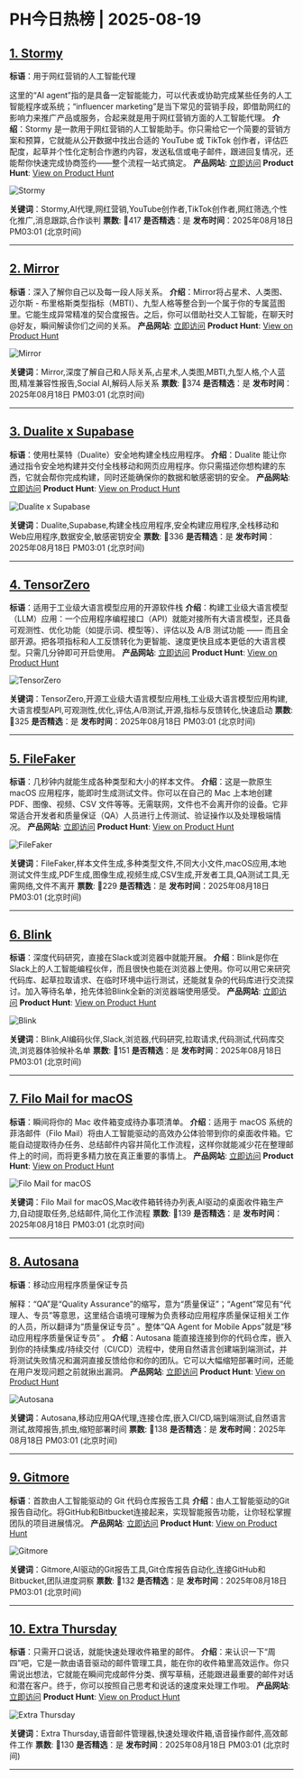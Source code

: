 # PH今日热榜 | 2025-08-19

## [1. Stormy](https://www.producthunt.com/products/stormy-influencer-marketing-ai-agent?utm_campaign=producthunt-api&utm_medium=api-v2&utm_source=Application%3A+dev+%28ID%3A+189358%29)
**标语**：用于网红营销的人工智能代理

这里的“AI agent”指的是具备一定智能能力，可以代表或协助完成某些任务的人工智能程序或系统；“influencer marketing”是当下常见的营销手段，即借助网红的影响力来推广产品或服务，合起来就是用于网红营销方面的人工智能代理。
**介绍**：Stormy 是一款用于网红营销的人工智能助手。你只需给它一个简要的营销方案和预算，它就能从公开数据中找出合适的 YouTube 或 TikTok 创作者，评估匹配度，起草并个性化定制合作邀约内容，发送私信或电子邮件，跟进回复情况，还能帮你快速完成协商签约——整个流程一站式搞定。
**产品网站**: [立即访问](https://www.producthunt.com/r/ZQHCMC4WVBMXM3?utm_campaign=producthunt-api&utm_medium=api-v2&utm_source=Application%3A+dev+%28ID%3A+189358%29)
**Product Hunt**: [View on Product Hunt](https://www.producthunt.com/products/stormy-influencer-marketing-ai-agent?utm_campaign=producthunt-api&utm_medium=api-v2&utm_source=Application%3A+dev+%28ID%3A+189358%29)

![Stormy](https://ph-files.imgix.net/f3a01a46-884d-4308-bb52-9b20a4a28fbb.png?auto=format)

**关键词**：Stormy,AI代理,网红营销,YouTube创作者,TikTok创作者,网红筛选,个性化推广,消息跟踪,合作谈判
**票数**: 🔺417
**是否精选**：是
**发布时间**：2025年08月18日 PM03:01 (北京时间)

---

## [2. Mirror](https://www.producthunt.com/products/mirror-11?utm_campaign=producthunt-api&utm_medium=api-v2&utm_source=Application%3A+dev+%28ID%3A+189358%29)
**标语**：深入了解你自己以及每一段人际关系。
**介绍**：Mirror将占星术、人类图、迈尔斯 - 布里格斯类型指标（MBTI）、九型人格等整合到一个属于你的专属蓝图里。它能生成异常精准的契合度报告。之后，你可以借助社交人工智能，在聊天时@好友，瞬间解读你们之间的关系。
**产品网站**: [立即访问](https://www.producthunt.com/r/MUDW7QLSYAHNFB?utm_campaign=producthunt-api&utm_medium=api-v2&utm_source=Application%3A+dev+%28ID%3A+189358%29)
**Product Hunt**: [View on Product Hunt](https://www.producthunt.com/products/mirror-11?utm_campaign=producthunt-api&utm_medium=api-v2&utm_source=Application%3A+dev+%28ID%3A+189358%29)

![Mirror](https://ph-files.imgix.net/5b7d50d1-b2b2-4f49-a092-e149521e6d17.png?auto=format)

**关键词**：Mirror,深度了解自己和人际关系,占星术,人类图,MBTI,九型人格,个人蓝图,精准兼容性报告,Social AI,解码人际关系
**票数**: 🔺374
**是否精选**：是
**发布时间**：2025年08月18日 PM03:01 (北京时间)

---

## [3. Dualite x Supabase](https://www.producthunt.com/products/dualite-2?utm_campaign=producthunt-api&utm_medium=api-v2&utm_source=Application%3A+dev+%28ID%3A+189358%29)
**标语**：使用杜莱特（Dualite）安全地构建全栈应用程序。
**介绍**：Dualite 能让你通过指令安全地构建并交付全栈移动和网页应用程序。你只需描述你想构建的东西，它就会帮你完成构建，同时还能确保你的数据和敏感密钥的安全。
**产品网站**: [立即访问](https://www.producthunt.com/r/IM7NOEJMZ7GJ65?utm_campaign=producthunt-api&utm_medium=api-v2&utm_source=Application%3A+dev+%28ID%3A+189358%29)
**Product Hunt**: [View on Product Hunt](https://www.producthunt.com/products/dualite-2?utm_campaign=producthunt-api&utm_medium=api-v2&utm_source=Application%3A+dev+%28ID%3A+189358%29)

![Dualite x Supabase](https://ph-files.imgix.net/dd96df36-a738-40d7-a472-3845d6236d45.png?auto=format)

**关键词**：Dualite,Supabase,构建全栈应用程序,安全构建应用程序,全栈移动和Web应用程序,数据安全,敏感密钥安全
**票数**: 🔺336
**是否精选**：是
**发布时间**：2025年08月18日 PM03:01 (北京时间)

---

## [4. TensorZero](https://www.producthunt.com/products/tensorzero?utm_campaign=producthunt-api&utm_medium=api-v2&utm_source=Application%3A+dev+%28ID%3A+189358%29)
**标语**：适用于工业级大语言模型应用的开源软件栈
**介绍**：构建工业级大语言模型（LLM）应用：一个应用程序编程接口（API）就能对接所有大语言模型，还具备可观测性、优化功能（如提示词、模型等）、评估以及 A/B 测试功能 —— 而且全部开源。把各项指标和人工反馈转化为更智能、速度更快且成本更低的大语言模型。只需几分钟即可开启使用。
**产品网站**: [立即访问](https://www.producthunt.com/r/EPSMBK5B7YQMRA?utm_campaign=producthunt-api&utm_medium=api-v2&utm_source=Application%3A+dev+%28ID%3A+189358%29)
**Product Hunt**: [View on Product Hunt](https://www.producthunt.com/products/tensorzero?utm_campaign=producthunt-api&utm_medium=api-v2&utm_source=Application%3A+dev+%28ID%3A+189358%29)

![TensorZero](https://ph-files.imgix.net/c66e34dd-6399-48dd-834b-b1f173fd5bed.png?auto=format)

**关键词**：TensorZero,开源工业级大语言模型应用栈,工业级大语言模型应用构建,大语言模型API,可观测性,优化,评估,A/B测试,开源,指标与反馈转化,快速启动
**票数**: 🔺325
**是否精选**：是
**发布时间**：2025年08月18日 PM03:01 (北京时间)

---

## [5. FileFaker](https://www.producthunt.com/products/filefaker?utm_campaign=producthunt-api&utm_medium=api-v2&utm_source=Application%3A+dev+%28ID%3A+189358%29)
**标语**：几秒钟内就能生成各种类型和大小的样本文件。
**介绍**：这是一款原生 macOS 应用程序，能即时生成测试文件。你可以在自己的 Mac 上本地创建 PDF、图像、视频、CSV 文件等等。无需联网，文件也不会离开你的设备。它非常适合开发者和质量保证（QA）人员进行上传测试、验证操作以及处理极端情况。
**产品网站**: [立即访问](https://www.producthunt.com/r/KP4XAYUGNPBKO5?utm_campaign=producthunt-api&utm_medium=api-v2&utm_source=Application%3A+dev+%28ID%3A+189358%29)
**Product Hunt**: [View on Product Hunt](https://www.producthunt.com/products/filefaker?utm_campaign=producthunt-api&utm_medium=api-v2&utm_source=Application%3A+dev+%28ID%3A+189358%29)

![FileFaker](https://ph-files.imgix.net/80db0cc7-0d73-44de-a014-ae052c2f5463.jpeg?auto=format)

**关键词**：FileFaker,样本文件生成,多种类型文件,不同大小文件,macOS应用,本地测试文件生成,PDF生成,图像生成,视频生成,CSV生成,开发者工具,QA测试工具,无需网络,文件不离开
**票数**: 🔺229
**是否精选**：是
**发布时间**：2025年08月18日 PM03:01 (北京时间)

---

## [6. Blink](https://www.producthunt.com/products/blink-a-deep-research-agent-for-devs?utm_campaign=producthunt-api&utm_medium=api-v2&utm_source=Application%3A+dev+%28ID%3A+189358%29)
**标语**：深度代码研究，直接在Slack或浏览器中就能开展。
**介绍**：Blink是你在Slack上的人工智能编程伙伴，而且很快也能在浏览器上使用。你可以用它来研究代码库、起草拉取请求、在临时环境中运行测试，还能就复杂的代码库进行交流探讨。加入等待名单，抢先体验Blink全新的浏览器端使用感受。
**产品网站**: [立即访问](https://www.producthunt.com/r/FLAPKZ7MBNCE3G?utm_campaign=producthunt-api&utm_medium=api-v2&utm_source=Application%3A+dev+%28ID%3A+189358%29)
**Product Hunt**: [View on Product Hunt](https://www.producthunt.com/products/blink-a-deep-research-agent-for-devs?utm_campaign=producthunt-api&utm_medium=api-v2&utm_source=Application%3A+dev+%28ID%3A+189358%29)

![Blink](https://ph-files.imgix.net/3c553e2c-fe3a-49e9-9430-35b2aba0e74f.png?auto=format)

**关键词**：Blink,AI编码伙伴,Slack,浏览器,代码研究,拉取请求,代码测试,代码库交流,浏览器体验候补名单
**票数**: 🔺151
**是否精选**：是
**发布时间**：2025年08月18日 PM03:01 (北京时间)

---

## [7. Filo Mail for  macOS](https://www.producthunt.com/products/filo-mail?utm_campaign=producthunt-api&utm_medium=api-v2&utm_source=Application%3A+dev+%28ID%3A+189358%29)
**标语**：瞬间将你的 Mac 收件箱变成待办事项清单。
**介绍**：适用于 macOS 系统的菲洛邮件（Filo Mail）将由人工智能驱动的高效办公体验带到你的桌面收件箱。它能自动提取待办任务、总结邮件内容并简化工作流程，这样你就能减少花在整理邮件上的时间，而将更多精力放在真正重要的事情上。
**产品网站**: [立即访问](https://www.producthunt.com/r/O3BEABK4WOJSNL?utm_campaign=producthunt-api&utm_medium=api-v2&utm_source=Application%3A+dev+%28ID%3A+189358%29)
**Product Hunt**: [View on Product Hunt](https://www.producthunt.com/products/filo-mail?utm_campaign=producthunt-api&utm_medium=api-v2&utm_source=Application%3A+dev+%28ID%3A+189358%29)

![Filo Mail for  macOS](https://ph-files.imgix.net/f93019c5-f943-4e60-8a69-820a3bda32fb.png?auto=format)

**关键词**：Filo Mail for macOS,Mac收件箱转待办列表,AI驱动的桌面收件箱生产力,自动提取任务,总结邮件,简化工作流程
**票数**: 🔺139
**是否精选**：是
**发布时间**：2025年08月18日 PM03:01 (北京时间)

---

## [8. Autosana](https://www.producthunt.com/products/autosana?utm_campaign=producthunt-api&utm_medium=api-v2&utm_source=Application%3A+dev+%28ID%3A+189358%29)
**标语**：移动应用程序质量保证专员

解释：“QA”是“Quality Assurance”的缩写，意为“质量保证”；“Agent”常见有“代理人、专员”等意思，这里结合语境可理解为负责移动应用程序质量保证相关工作的人员，所以翻译为“质量保证专员” 。整体“QA Agent for Mobile Apps”就是“移动应用程序质量保证专员” 。
**介绍**：Autosana 能直接连接到你的代码仓库，嵌入到你的持续集成/持续交付（CI/CD）流程中，使用自然语言创建端到端测试，并将测试失败情况和漏洞直接反馈给你和你的团队。它可以大幅缩短部署时间，还能在用户发现问题之前就揪出漏洞。
**产品网站**: [立即访问](https://www.producthunt.com/r/5DZ7NIE5BGTLRD?utm_campaign=producthunt-api&utm_medium=api-v2&utm_source=Application%3A+dev+%28ID%3A+189358%29)
**Product Hunt**: [View on Product Hunt](https://www.producthunt.com/products/autosana?utm_campaign=producthunt-api&utm_medium=api-v2&utm_source=Application%3A+dev+%28ID%3A+189358%29)

![Autosana](https://ph-files.imgix.net/8afa2c87-5759-43ca-bede-6cda2760e3f6.png?auto=format)

**关键词**：Autosana,移动应用QA代理,连接仓库,嵌入CI/CD,端到端测试,自然语言测试,故障报告,抓虫,缩短部署时间
**票数**: 🔺138
**是否精选**：是
**发布时间**：2025年08月18日 PM03:01 (北京时间)

---

## [9. Gitmore](https://www.producthunt.com/products/gitmore?utm_campaign=producthunt-api&utm_medium=api-v2&utm_source=Application%3A+dev+%28ID%3A+189358%29)
**标语**：首款由人工智能驱动的 Git 代码仓库报告工具
**介绍**：由人工智能驱动的Git报告自动化。将GitHub和Bitbucket连接起来，实现智能报告功能，让你轻松掌握团队的项目进展情况。
**产品网站**: [立即访问](https://www.producthunt.com/r/IZ7WZ2SGM6W4KM?utm_campaign=producthunt-api&utm_medium=api-v2&utm_source=Application%3A+dev+%28ID%3A+189358%29)
**Product Hunt**: [View on Product Hunt](https://www.producthunt.com/products/gitmore?utm_campaign=producthunt-api&utm_medium=api-v2&utm_source=Application%3A+dev+%28ID%3A+189358%29)

![Gitmore](https://ph-files.imgix.net/5dcd46c2-1afb-4a09-b50a-6227c4d00866.png?auto=format)

**关键词**：Gitmore,AI驱动的Git报告工具,Git仓库报告自动化,连接GitHub和Bitbucket,团队进度洞察
**票数**: 🔺132
**是否精选**：是
**发布时间**：2025年08月18日 PM03:01 (北京时间)

---

## [10. Extra Thursday](https://www.producthunt.com/products/extra-thursday?utm_campaign=producthunt-api&utm_medium=api-v2&utm_source=Application%3A+dev+%28ID%3A+189358%29)
**标语**：只需开口说话，就能快速处理收件箱里的邮件。
**介绍**：来认识一下“周四”吧，它是一款由语音驱动的邮件管理工具，能在你的收件箱里高效运作。你只需说出想法，它就能在瞬间完成邮件分类、撰写草稿，还能跟进最重要的邮件对话和潜在客户。终于，你可以按照自己思考和说话的速度来处理工作啦。
**产品网站**: [立即访问](https://www.producthunt.com/r/OG4DMJBYQTHMCV?utm_campaign=producthunt-api&utm_medium=api-v2&utm_source=Application%3A+dev+%28ID%3A+189358%29)
**Product Hunt**: [View on Product Hunt](https://www.producthunt.com/products/extra-thursday?utm_campaign=producthunt-api&utm_medium=api-v2&utm_source=Application%3A+dev+%28ID%3A+189358%29)

![Extra Thursday](https://ph-files.imgix.net/af656f65-1cde-47d8-976a-b4d781799677.png?auto=format)

**关键词**：Extra Thursday,语音邮件管理器,快速处理收件箱,语音操作邮件,高效邮件工作
**票数**: 🔺130
**是否精选**：是
**发布时间**：2025年08月18日 PM03:01 (北京时间)

---

